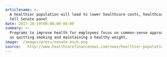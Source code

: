 ```yaml
---
articlename: >-
  A healthier population will lead to lower healthcare costs, healthcare pros
  tell Senate panel
date: 2017-10-19T00:00:00-04:00
summary: >-
  Programs to improve health for employees focus on common-sense approaches such
  as quitting smoking and maintaining a healthy weight.
image:  /images/press/senate-asch.png
source:   http://www.healthcarefinancenews.com/news/healthier-population-will-lead-lower-healthcare-costs-healthcare-pros-tell-senate-panel
---
```


